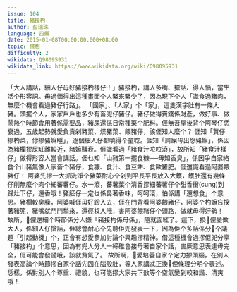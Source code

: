 ```yaml
---
issue: 104
title: 豬接杓
author: 彭瑞珠
language: 四縣
date: 2015-01-08T00:00:00.000+08:00
topic: 懷想
difficulty: 2
wikidata: Q98095931
wikidata_link: https://www.wikidata.org/wiki/Q98095931
---
```

「大人講話，細人仔毋好豬接杓樣仔！」豬接杓，講人多嘴、搶話、得人惱，當生活个形容詞。毋過愐得出這種畫面个人緊來緊少了，因為現下个人「識食過豬肉，無麼个機會看過豬仔行路」。
「國家」、「人家」个「家」，這隻漢字肚有一條大豬。頭擺个人，家家戶戶也多少有畜兜仔豬仔。豬仔做得賣錢係財產，做好事、做鬧熱个時節會用著係需要品，豬屎還係日常種菜个肥料。𠊎無吾屋後背个阿琴仔恁衰過，五歲起勢就愛負責剁豬菜、煠豬菜、餵豬仔，該𠊎知人麼个？
𠊎知「蕒仔摎杓菜，你摎豬嫲睡」，逐個細人仔都曉得个童唸。𠊎知「屙屎毋出怨豬嫲」，係因為豬欄摎屎缸離較近，豬嫲賺衰。𠊎識看過「豬食汁㕸㕸滾」，故所知「豬食汁樣仔」做得形容人當會講話。𠊎乜知「山豬第一擺食糠──毋知香臭」，係因爭自家絡食个山豬無像人家畜个豬仔，食糠、食汁、食豆餅、食歐羅肥。𠊎還識看過阿婆餵豬仔！
阿婆先摎一大抓洗淨个豬菜耐心个剁到平長平長放入大鑊，鑊肚還有幾條仔削無麼个肉个細蕃薯仔。水一滾，蕃薯葉个清香摎細蕃薯仔个甜香衝(cung)到歸灶下仔，還香哦！豬胚仔一定乜係鼻著香味，呵呵滾，怕係講「還想食」个意思。豬欄較臭臊，阿婆喊𠊎毋好跈入去，𠊎在門背看阿婆餵豬仔，阿婆个杓嫲吂揬著豬篼，豬嘴就鬥鬥揫來，還徑杈人哦，害阿婆餵豬仔个頭路，做就毋得好勢！
故所，𫣆俚還細个時節係分人嫌「豬接杓係毋係」，隨就面紅了。這下，換𫣆俚變做大人，係細人仔搶話，𠊎總會耐心个先聽佢兜發表一下，因為佢个多話係分𫣆个議題「引起動機」个，正會有想愛參加討論个興趣摎精神。借這種機會過摎佢兜分享「豬接杓」个意思，因為有兜人分人一締碓會接毋著自家个話，害厥意思表達毋完全，佢可能會發譴哦，該就費氣了。
故所啊，𫣆愛培養自家个定力摎頭腦，在別人發表高論个時節摎自家个話先囥在腦殼肚，等人家講忒正換𫣆俚條理分明个表述。恁樣，係對別人个尊重、禮貌，乜可能摎大家共下敨等个空氣變到較和諧、清爽哦！